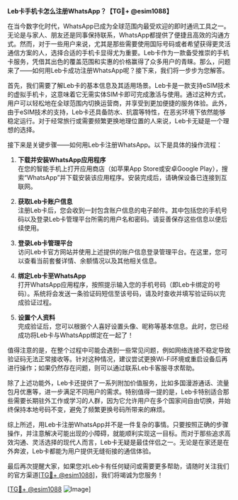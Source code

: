 **Leb卡手机卡怎么注册WhatsApp？【TG💪+ @esim1088】**

在当今数字化时代，WhatsApp已成为全球范围内最受欢迎的即时通讯工具之一。无论是与家人、朋友还是同事保持联系，WhatsApp都提供了便捷且高效的沟通方式。然而，对于一些用户来说，尤其是那些需要使用国际号码或者希望获得更灵活通信方案的人，选择合适的手机卡显得尤为重要。Leb卡作为一款备受推崇的手机卡服务，凭借其出色的覆盖范围和实惠的价格赢得了众多用户的青睐。那么，问题来了——如何用Leb卡成功注册WhatsApp呢？接下来，我们将一步步为您解答。

首先，我们需要了解Leb卡的基本信息及其适用场景。Leb卡是一款支持eSIM技术的虚拟手机卡，这意味着它无需实体SIM卡即可完成激活与使用。通过这种方式，用户可以轻松地在全球范围内切换运营商，并享受到更加便捷的服务体验。此外，由于eSIM技术的支持，Leb卡还具备防水、抗震等特性，在恶劣环境下依然能够稳定运行。对于经常旅行或需要频繁更换地理位置的人来说，Leb卡无疑是一个理想的选择。

接下来是关键步骤——如何用Leb卡注册WhatsApp。以下是具体的操作流程：

1. **下载并安装WhatsApp应用程序**  
   在您的智能手机上打开应用商店（如苹果App Store或安卓Google Play），搜索“WhatsApp”并下载安装该应用程序。安装完成后，请确保设备已连接到互联网。

2. **获取Leb卡账户信息**  
   注册Leb卡后，您会收到一封包含账户信息的电子邮件。其中包括您的手机号码以及登录Leb卡管理平台所需的用户名和密码。请妥善保存这些信息以便后续使用。

3. **登录Leb卡管理平台**  
   访问Leb卡官方网站并使用上述提供的账户信息登录管理平台。在这里，您可以查看当前套餐详情、余额情况以及其他相关信息。

4. **绑定Leb卡至WhatsApp**  
   打开WhatsApp应用程序，按照提示输入您的手机号码（即Leb卡绑定的号码）。系统将会发送一条验证码短信至该号码，请及时查收并填写验证码以完成验证过程。

5. **设置个人资料**  
   完成验证后，您可以根据个人喜好设置头像、昵称等基本信息。此时，您已经成功将Leb卡与WhatsApp绑定在一起了！

值得注意的是，在整个过程中可能会遇到一些常见问题，例如网络连接不稳定导致验证码无法正常接收等。针对这种情况，建议尝试更换Wi-Fi环境或重启设备后再进行操作；如果仍然存在问题，则可以通过联系Leb卡客服寻求帮助。

除了上述功能外，Leb卡还提供了一系列附加价值服务，比如多国漫游通话、流量包月优惠等，进一步满足不同用户的需求。特别值得一提的是，Leb卡特别适合那些需要长期驻外工作或学习的人群，因为它允许用户在多个国家间自由切换，并始终保持本地号码不变，避免了频繁更换号码所带来的麻烦。

综上所述，用Leb卡注册WhatsApp并不是一件复杂的事情。只要按照正确的步骤操作，并注意解决可能出现的小障碍，就能顺利实现这一目标。而对于那些追求高效沟通、灵活选择的现代人而言，Leb卡无疑是最佳伴侣之一。无论是在家还是在外奔波，Leb卡都能为用户提供无缝衔接的通信体验。

最后再次提醒大家，如果您对Leb卡有任何疑问或需要更多帮助，请随时关注我们的官方渠道[[TG💪+ @esim1088](https://t.me/s/esim1088)]，我们将竭诚为您服务！  

[[TG💪+ @esim1088](https://t.me/s/esim1088) ![Image](https://i.postimg.cc/4NQfJmqS/Snipaste-2025-05-13-00-14-12.png)]